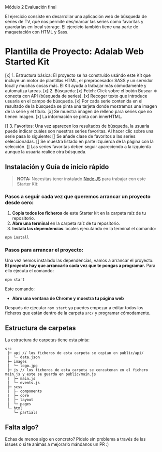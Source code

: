 Módulo 2 Evaluación final

El ejercicio consiste en desarrollar una aplicación web de búsqueda de series de TV, que nos permite
des/marcar las series como favoritas y guardarlas en local storage.
El ejercicio también tiene una parte de maquetación con HTML y Sass.

# Plantilla de Proyecto: Adalab Web Started Kit

[x] 1. Estructura básica:
El proyecto se ha construido usándo este Kit que incluye un motor de plantillas HTML, el preprocesador SASS y un servidor local y muchas cosas más. El Kit ayuda a trabajar más cómodamente y automatiza tareas.
[x] 2. Búsqueda:
[x] Fetch: Click sobre el botón Buscar => conecta con API (búsqueda de series).
[x] Recoger texto que introduce usuaria en el campo de búsqueda.
[x] Por cada serie contenida en el resultado de la búsqueda se pinta una tarjeta donde mostramos una imagen de la serie y el título.
[x] Se muestra imagen de relleno para series que no tienen imagen.
[x] La información se pinta con innerHTML.

[] 3. Favoritos: Una vez aparecen los resultados de búsqueda, la usuaria puede indicar cuáles son nuestras series favoritas. Al hacer clic sobre una serie pasa lo siguiente:
[] Se añade clase de favoritos a las series seleccionadas.
[] Se muestra listado en parte izquierda de la página con la selección.
[] Las series favoritas deben seguir apareciendo a la izquierda aunque la usuaria realice otra búsqueda.

## Instalación y Guía de inicio rápido

> **NOTA:** Necesitas tener instalado [Node JS](https://nodejs.org/) para trabajar con este Starter Kit:

### Pasos a seguir cada vez que queremos arrancar un proyecto desde cero:

1. **Copia todos los ficheros** de este Starter kit en la carpeta raíz de tu repositorio.
1. **Abre una terminal** en la carpeta raíz de tu repositorio.
1. **Instala las dependencias** locales ejecutando en la terminal el comando:

```bash
npm install
```

### Pasos para arrancar el proyecto:

Una vez hemos instalado las dependencias, vamos a arrancar el proyecto. **El proyecto hay que arrancarlo cada vez que te pongas a programar.** Para ello ejecuta el comando:

```bash
npm start
```

Este comando:

- **Abre una ventana de Chrome y muestra tu página web**

Después de ejecutar `npm start` ya puedes empezar a editar todos los ficheros que están dentro de la carpeta `src/` y programar cómodamente.

## Estructura de carpetas

La estructura de carpetas tiene esta pinta:

```
src
 ├─ api // los ficheros de esta carpeta se copian en public/api/
 |  └─ data.json
 ├─ images
 |  └─ logo.jpg
 ├─ js // los ficheros de esta carpeta se concatenan en el fichero main.js y este se guarda en public/main.js
 |  ├─ main.js
 |  └─ events.js
 ├─ scss
 |  ├─ components
 |  ├─ core
 |  ├─ layout
 |  └─ pages
 └─ html
    └─ partials
```

## Falta algo?

Echas de menos algo en concreto? Pidelo sin problema a través de las issues o si te animas a mejorarlo mándanos un PR :)
